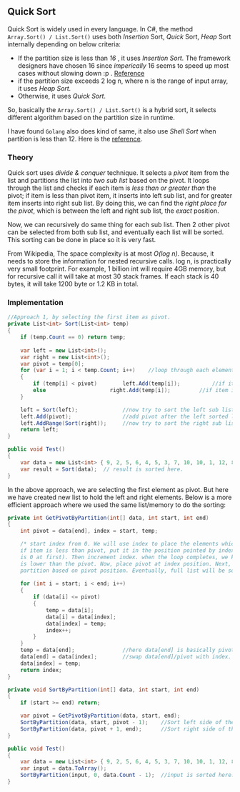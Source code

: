 ## Quick Sort

Quick Sort is widely used in every language. In C#, the method `Array.Sort() / List.Sort()` uses both *Insertion* Sort, *Quick* Sort, *Heap* Sort internally depending on below criteria:

- If the partition size is less than *16* , it uses *Insertion Sort.* The framework designers have chosen 16 since *imperically* 16 seems to speed up most cases without slowing down :p . [Reference](https://referencesource.microsoft.com/#mscorlib/system/collections/generic/arraysorthelper.cs,4bf3d2825650d909)
- if the partition size exceeds 2 log n, where n is the range of input array, it uses *Heap Sort.*
- Otherwise, it uses *Quick Sort*.

So, basically the `Array.Sort() / List.Sort()` is a hybrid sort, it  selects different algorithm based on the partition size in runtime.

I have found `Golang` also does kind of same, it also use *Shell Sort* when partition is less than 12. Here is the [reference](https://golang.org/src/sort/sort.go).

### Theory

Quick sort uses *divide & conquer* technique. It selects a *pivot* item from the list and partitions the list into *two sub list* based on the pivot. It loops through the list and checks if each item is *less than or greater than* the pivot; if item is less than pivot item, it inserts into left sub list, and for greater item inserts into right sub list. By doing this, we can find the *right place for the pivot*, which is between the left and right sub list, the *exact* position. 

Now, we can recursively do same thing for each sub list. Then 2 other pivot can be selected from both sub list, and eventually each list will be sorted. This sorting can be done in place so it is very fast. 

From Wikipedia, The space complexity is at most *O(log n)*. Because, it needs to store the information for nested recursive calls. log n, is practically very small footprint. For example, 1 billion int will require 4GB memory, but for recursive call it will take at most 30 stack frames. If each stack is 40 bytes, it will take 1200 byte or 1.2 KB in total.

### Implementation

```c#
//Approach 1, by selecting the first item as pivot.
private List<int> Sort(List<int> temp)
{
    if (temp.Count == 0) return temp;
    
    var left = new List<int>();
    var right = new List<int>();
    var pivot = temp[0];
    for (var i = 1; i < temp.Count; i++)	//loop through each element.
    {
        if (temp[i] < pivot)	    left.Add(temp[i]);	        //if item is less than pivot, insert into left
        else		            right.Add(temp[i]);         //if item is greater, insert into right
    }

    left = Sort(left);	            //now try to sort the left sub list 
    left.Add(pivot);   	            //add pivot after the left sorted list, all left item is less than pivot.
    left.AddRange(Sort(right));     //now try to sort the right sub list, and append the sorted list.
    return left;
}

public void Test()
{
    var data = new List<int> { 9, 2, 5, 6, 4, 5, 3, 7, 10, 10, 1, 12, 8, 11, 10 };
    var result = Sort(data);  // result is sorted here.
}
```

In the above approach, we are selecting the first element as pivot. But here we have created new list to hold the left and right elements. Below is a more efficient approach where we used the same list/memory to do the sorting:

```c#
private int GetPivotByPartition(int[] data, int start, int end)
{
    int pivot = data[end], index = start, temp;

    /* start index from 0. We will use index to place the elements which is smaller than pivot. So, loop through each item,
    if item is less than pivot, put it in the position pointed by index (basically which is the first position since index 
    is 0 at first). Then increment index. when the loop completes, we know that all the item before current index position
    is lower than the pivot. Now, place pivot at index position. Next, we can do recursive call on left partition and right
    partition based on pivot position. Eventually, full list will be sorted. */
    
    for (int i = start; i < end; i++)
    {
        if (data[i] <= pivot)
        {
            temp = data[i];
            data[i] = data[index];
            data[index] = temp;
            index++;
        }
    }
    temp = data[end];	            //here data[end] is basically pivot item.
    data[end] = data[index];	    //swap data[end]/pivot with index.
    data[index] = temp;
    return index;
}

private void SortByPartition(int[] data, int start, int end)
{
    if (start >= end) return;

    var pivot = GetPivotByPartition(data, start, end);	
    SortByPartition(data, start, pivot - 1);	//Sort left side of the pivot
    SortByPartition(data, pivot + 1, end);		//Sort right side of the pivot
}

public void Test()
{
    var data = new List<int> { 9, 2, 5, 6, 4, 5, 3, 7, 10, 10, 1, 12, 8, 11, 10 };
    var input = data.ToArray();
    SortByPartition(input, 0, data.Count - 1);  //input is sorted here.
}
```

